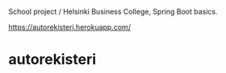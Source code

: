 School project / Helsinki Business College,
Spring Boot basics.

https://autorekisteri.herokuapp.com/
 
# autorekisteri

